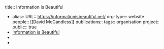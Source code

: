 title:: Information Is Beautiful
- alias::
  URL:: https://informationisbeautiful.net/
  org-type:: website
  people:: [[David McCandless]] 
  publications:: 
  tags:: organisation
  project::
  public:: true
- [Information is Beautiful](https://informationisbeautiful.net/)
-
-